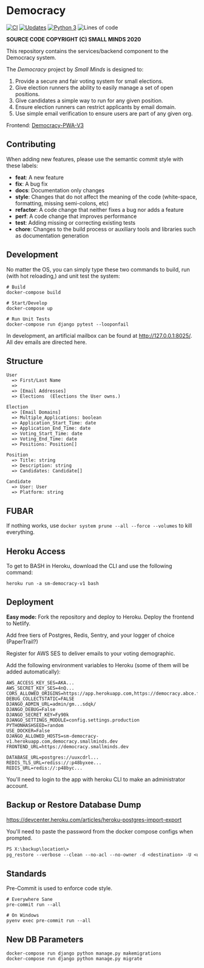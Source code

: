 # Democracy

[![CI](https://github.com/Small-Minds/Democracy-BE-V3/actions/workflows/ci.yml/badge.svg?branch=master)](https://github.com/Small-Minds/Democracy-BE-V3/actions/workflows/ci.yml)
[![Updates](https://pyup.io/repos/github/Small-Minds/Democracy-BE-V3/shield.svg)](https://pyup.io/repos/github/Small-Minds/Democracy-BE-V3/)
[![Python 3](https://pyup.io/repos/github/Small-Minds/Democracy-BE-V3/python-3-shield.svg)](https://pyup.io/repos/github/Small-Minds/Democracy-BE-V3/)
![Lines of code](https://img.shields.io/tokei/lines/github/Small-Minds/Democracy-BE-V3)

**SOURCE CODE COPYRIGHT (C) SMALL MINDS 2020**

This repository contains the services/backend component to the Democracy system.

The _Democracy_ project by _Small Minds_ is designed to:

1. Provide a secure and fair voting system for small elections.
1. Give election runners the ability to easily manage a set of open positions.
1. Give candidates a simple way to run for any given position.
1. Ensure election runners can restrict applicants by email domain.
1. Use simple email verification to ensure users are part of any given org.

Frontend: [Democracy-PWA-V3](https://github.com/Small-Minds/Democracy-PWA-V3)

## Contributing

When adding new features, please use the semantic commit style with these labels:

- **feat**: A new feature
- **fix**: A bug fix
- **docs**: Documentation only changes
- **style**: Changes that do not affect the meaning of the code (white-space, formatting, missing semi-colons, etc)
- **refactor**: A code change that neither fixes a bug nor adds a feature
- **perf**: A code change that improves performance
- **test**: Adding missing or correcting existing tests
- **chore**: Changes to the build process or auxiliary tools and libraries such as documentation generation


## Development

No matter the OS, you can simply type these two commands to build, run (with hot reloading,) and unit test the system:

```shell
# Build
docker-compose build

# Start/Develop
docker-compose up

# Run Unit Tests
docker-compose run django pytest --looponfail
```

In development, an artificial mailbox can be found at <http://127.0.0.1:8025/>. All dev emails are directed here.


## Structure

```
User
  => First/Last Name
  =>
  => [Email Addresses]
  => Elections  (Elections the User owns.)

Election
  => [Email Domains]
  => Multiple_Applications: boolean
  => Application_Start_Time: date
  => Application_End_Time: date
  => Voting_Start_Time: date
  => Voting_End_Time: date
  => Positions: Position[]

Position
  => Title: string
  => Description: string
  => Candidates: Candidate[]

Candidate
  => User: User
  => Platform: string
```


## FUBAR

If nothing works, use `docker system prune --all --force --volumes` to kill everything.

## Heroku Access

To get to BASH in Heroku, download the CLI and use the following command:

```
heroku run -a sm-democracy-v1 bash
```

## Deployment

**Easy mode:** Fork the repository and deploy to Heroku. Deploy the frontend to Netlify.

Add free tiers of Postgres, Redis, Sentry, and your logger of choice (PaperTrail?)

Register for AWS SES to deliver emails to your voting demographic.

Add the following environment variables to Heroku (some of them will be added automatically):

```dotenv
AWS_ACCESS_KEY_SES=AKA...
AWS_SECRET_KEY_SES=4nQ...
CORS_ALLOWED_ORIGINS=https://app.herokuapp.com,https://democracy.abce.fg
DEBUG_COLLECTSTATIC=FALSE
DJANGO_ADMIN_URL=admin/gm...sdqk/
DJANGO_DEBUG=False
DJANGO_SECRET_KEY=Fy90k
DJANGO_SETTINGS_MODULE=config.settings.production
PYTHONHASHSEED=random
USE_DOCKER=False
DJANGO_ALLOWED_HOSTS=sm-democracy-v1.herokuapp.com,democracy.smallminds.dev
FRONTEND_URL=https://democracy.smallminds.dev

DATABASE_URL=postgres://uuxcdrl...
REDIS_TLS_URL=rediss://:p48byxee...
REDIS_URL=redis://:p48byc...
```

You'll need to login to the app with heroku CLI to make an administrator account.



## Backup or Restore Database Dump

<https://devcenter.heroku.com/articles/heroku-postgres-import-export>

You'll need to paste the password from the docker compose configs when prompted.

```ps
PS X:\backup\location\>
pg_restore --verbose --clean --no-acl --no-owner -d <destination> -U <username> -d democracy .\latest.dump
```

## Standards

Pre-Commit is used to enforce code style.

```
# Everywhere Sane
pre-commit run --all

# On Windows
pyenv exec pre-commit run --all
```

## New DB Parameters

```
docker-compose run django python manage.py makemigrations
docker-compose run django python manage.py migrate
```
